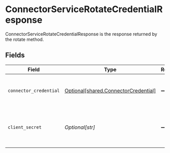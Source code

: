 # ConnectorServiceRotateCredentialResponse

ConnectorServiceRotateCredentialResponse is the response returned by the rotate method.


## Fields

| Field                                                                                  | Type                                                                                   | Required                                                                               | Description                                                                            |
| -------------------------------------------------------------------------------------- | -------------------------------------------------------------------------------------- | -------------------------------------------------------------------------------------- | -------------------------------------------------------------------------------------- |
| `connector_credential`                                                                 | [Optional[shared.ConnectorCredential]](undefined/models/shared/connectorcredential.md) | :heavy_minus_sign:                                                                     | ConnectorCredential is used by a connector to authenticate with conductor one.         |
| `client_secret`                                                                        | *Optional[str]*                                                                        | :heavy_minus_sign:                                                                     | The new clientSecret returned after rotating the connector credential.                 |